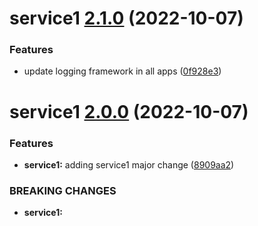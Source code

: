 # service1 [2.1.0](https://github.com/kevin-benton/monorepo-demo/compare/service1@2.0.0...service1@2.1.0) (2022-10-07)


### Features

* update logging framework in all apps ([0f928e3](https://github.com/kevin-benton/monorepo-demo/commit/0f928e3f9b70e397018a8477ec3f125406fd3933))

# service1 [2.0.0](https://github.com/kevin-benton/monorepo-demo/compare/service1@1.0.0...service1@2.0.0) (2022-10-07)


### Features

* **service1:** adding service1 major change ([8909aa2](https://github.com/kevin-benton/monorepo-demo/commit/8909aa23e08449a07a8e5516b2e4b8adf69d7370))


### BREAKING CHANGES

* **service1:**
